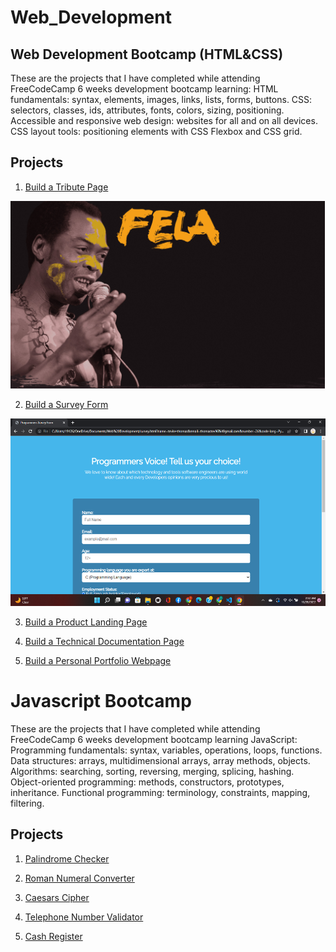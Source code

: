 # Web_Development

## Web Development Bootcamp (HTML&CSS)
These are the projects that I have completed while attending FreeCodeCamp 6 weeks development bootcamp learning:
HTML fundamentals: syntax, elements, images, links, lists, forms, buttons.
CSS: selectors, classes, ids, attributes, fonts, colors, sizing, positioning.
Accessible and responsive web design: websites for all and on all devices.
CSS layout tools: positioning elements with CSS Flexbox and CSS grid.

## Projects
  
  1. [Build a Tribute Page](https://github.com/Tev1996/Web_Development_Portfolio/blob/main/Tribute-Page.html)

<img src="fela_jumbotron.jpg" widith="300" height="300">

  2. [Build a Survey Form](https://github.com/Tev1996/Web_Development_Portfolio/blob/main/survey.html)
  
  <img src="https://github.com/Tev1996/Web_Development_Portfolio/blob/main/Screenshot%20(2).png" widith="300" height="300">

  3. [Build a Product Landing Page]()

  4. [Build a Technical Documentation Page]()

  5. [Build a Personal Portfolio Webpage]()


# Javascript Bootcamp

These are the projects that I have completed while attending FreeCodeCamp 6 weeks development bootcamp learning JavaScript:
Programming fundamentals: syntax, variables, operations, loops, functions.
Data structures: arrays, multidimensional arrays, array methods, objects.
Algorithms: searching, sorting, reversing, merging, splicing, hashing.
Object-oriented programming: methods, constructors, prototypes, inheritance.
Functional programming: terminology, constraints, mapping, filtering.

##  Projects

1. [Palindrome Checker]()

2. [Roman Numeral Converter]()

3. [Caesars Cipher]()

4. [Telephone Number Validator]()

5. [Cash Register]()
